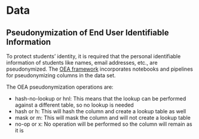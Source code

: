 
# Data

## Pseudonymization of End User Identifiable Information
To protect students’ identity, it is required that the personal identifiable information of students like names, email addresses, etc., are pseudonymized. The [OEA framework](https://github.com/microsoft/OpenEduAnalytics/blob/main/framework/synapse/notebook/OEA_py.ipynb) incorporates notebooks and pipelines for pseudonymizing columns in the data set. 

The OEA pseudonymization operations are:
- hash-no-lookup or hnl: This means that the lookup can be performed against a different table, so no lookup is needed
- hash or h: This will hash the column and create a lookup table as well
- mask or m: This will mask the column and will not create a lookup table
- no-op or x: No operation will be performed so the column will remain as it is
